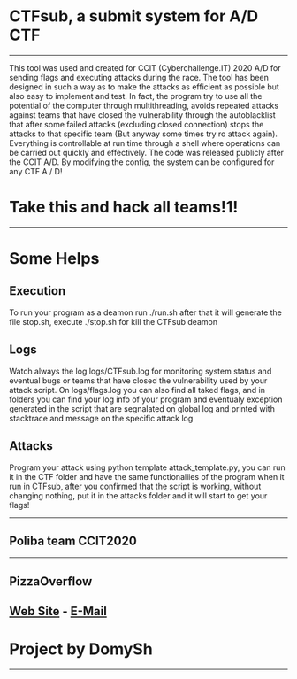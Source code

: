 
# CTFsub, a submit system for A/D CTF

---

This tool was used and created for CCIT (Cyberchallenge.IT) 2020 A/D for sending flags and executing attacks during the race. The tool has been designed in such a way as to make the attacks as efficient as possible but also easy to implement and test. In fact, the program try to use all the potential of the computer through multithreading, avoids repeated attacks against teams that have closed the vulnerability through the autoblacklist that after some failed attacks (excluding closed connection) stops the attacks to that specific team (But anyway some times try ro attack again). Everything is controllable at run time through a shell where operations can be carried out quickly and effectively. The code was released publicly after the CCIT A/D. By modifying the config, the system can be configured for any CTF A / D!

# Take this and hack all teams!1!

---

# Some Helps
## Execution
To run your program as a deamon run ./run.sh after that it will generate the file stop.sh, execute ./stop.sh for kill the CTFsub deamon

## Logs
Watch always the log logs/CTFsub.log for monitoring system status and eventual bugs or teams that have closed the vulnerability used by your attack script.
On logs/flags.log you can also find all taked flags, and in folders you can find your log info of your program and eventualy exception generated in the script that are segnalated on global log and printed with stacktrace and message on the specific attack log

## Attacks
Program your attack using python template attack_template.py, you can run it in the CTF folder and have the same functionaliies of the program when it run in CTFsub, after you confirmed that the script is working, without changing nothing, put it in the attacks folder and it will start to get your flags!

---
## Poliba team CCIT2020
---
## PizzaOverflow
<a href="https://pizzaoverflow.it">Web Site</a> - <a href="mailto:overflowpizza@gmail.com">E-Mail</a>
---
# Project by DomySh
---

